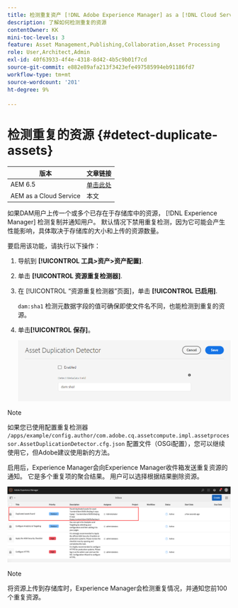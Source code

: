 ```yaml
---
title: 检测重复资产 [!DNL Adobe Experience Manager] as a [!DNL Cloud Service]
description: 了解如何检测重复的资源
contentOwner: KK
mini-toc-levels: 3
feature: Asset Management,Publishing,Collaboration,Asset Processing
role: User,Architect,Admin
exl-id: 40f63933-4f4e-4318-8d42-4b5c9b01f7cd
source-git-commit: e882e89afa213f3423efe497585994eb91186fd7
workflow-type: tm+mt
source-wordcount: '201'
ht-degree: 9%

---
```



# 检测重复的资源 {#detect-duplicate-assets}

| 版本 | 文章链接 |
| -------- | ---------------------------- |
| AEM 6.5 | [单击此处](https://experienceleague.adobe.com/docs/experience-manager-65/assets/managing/duplicate-detection.html?lang=en) |
| AEM as a Cloud Service | 本文 |

如果DAM用户上传一个或多个已存在于存储库中的资源， [!DNL Experience Manager] 检测复制并通知用户。 默认情况下禁用重复检测，因为它可能会产生性能影响，具体取决于存储库的大小和上传的资源数量。

要启用该功能，请执行以下操作：

1. 导航到 **[!UICONTROL 工具>资产>资产配置]**.

1. 单击 **[!UICONTROL 资源重复检测器]**.

1. 在 [!UICONTROL “资源重复检测器”页面]，单击 **[!UICONTROL 已启用]**.

   `dam:sha1` 检测元数据字段的值可确保即使文件名不同，也能检测到重复的资源。

1. 单击&#x200B;**[!UICONTROL 保存]**。

   ![资源重复检测器](assets/asset-duplication-detector.png)

>[!NOTE]
>
>如果您已使用配置重复检测器 `/apps/example/config.author/com.adobe.cq.assetcompute.impl.assetprocessor.AssetDuplicationDetector.cfg.json` 配置文件（OSGi配置），您可以继续使用它，但Adobe建议使用新的方法。


启用后，Experience Manager会向Experience Manager收件箱发送重复资源的通知。 它是多个重复项的聚合结果。 用户可以选择根据结果删除资源。

![重复资产的收件箱通知](assets/duplicate-detect-inbox-notification.png)

>[!NOTE]
>
>将资源上传到存储库时，Experience Manager会检测重复情况，并通知您前100个重复资源。
